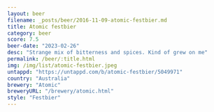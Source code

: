 ```yaml
---
layout: beer
filename: _posts/beer/2016-11-09-atomic-festbier.md
title: Atomic festbier
category: beer
score: 7.5
beer-date: "2023-02-26"
desc: "Strange mix of bitterness and spices. Kind of grew on me"
permalink: /beer/:title.html
img: /img/list/atomic-festbier.jpeg
untappd: "https://untappd.com/b/atomic-festbier/5049971"
country: "Australia"
brewery: "Atomic"
breweryURL: "/brewery/atomic.html"
style: "Festbier"
---
```

